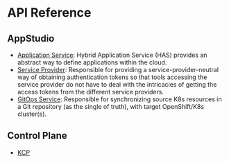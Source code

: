 # API Reference

## AppStudio 

- [Application Service](application-service.md): Hybrid Application Service (HAS) provides an abstract way to define applications within the cloud.
- [Service Provider](service-provider.md): Responsible for providing a service-provider-neutral way of obtaining authentication tokens so that tools accessing the service provider do not have to deal with the intricacies of getting the access tokens from the different service providers.
- [GitOps Service](gitops.md): Responsible for synchronizing source K8s resources in a Git repository (as the single of truth), with target OpenShift/K8s cluster(s). 


## Control Plane

- [KCP](./kcp.md)